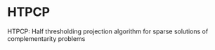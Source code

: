 # HTPCP
HTPCP: Half thresholding projection algorithm for sparse solutions of  complementarity problems 

